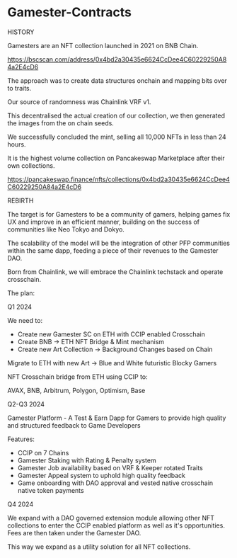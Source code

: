 # Gamester-Contracts

HISTORY

Gamesters are an NFT collection launched in 2021 on BNB Chain.

https://bscscan.com/address/0x4bd2a30435e6624CcDee4C60229250A84a2E4cD6

The approach was to create data structures onchain and mapping bits over to traits. 

Our source of randomness was Chainlink VRF v1.

This decentralised the actual creation of our collection, we then generated the images from the on chain seeds.

We successfully concluded the mint, selling all 10,000 NFTs in less than 24 hours.

It is the highest volume collection on Pancakeswap Marketplace after their own collections.

https://pancakeswap.finance/nfts/collections/0x4bd2a30435e6624CcDee4C60229250A84a2E4cD6

REBIRTH

The target is for Gamesters to be a community of gamers, helping games fix UX and improve in an
efficient manner, building on the success of communities like Neo Tokyo and Dokyo.

The scalability of the model will be the integration of other PFP communities within the same dapp, feeding
a piece of their revenues to the Gamester DAO.

Born from Chainlink, we will embrace the Chainlink techstack and operate crosschain.

The plan:

Q1 2024

We need to:

- Create new Gamester SC on ETH with CCIP enabled Crosschain
- Create BNB -> ETH NFT Bridge & Mint mechanism
- Create new Art Collection -> Background Changes based on Chain

Migrate to ETH with new Art -> Blue and White futuristic Blocky Gamers

NFT Crosschain bridge from ETH using CCIP to:

AVAX,
BNB,
Arbitrum,
Polygon,
Optimism,
Base

Q2-Q3 2024

Gamester Platform - A Test & Earn Dapp for Gamers to provide high quality and structured feedback to Game Developers

Features:

- CCIP on 7 Chains
- Gamester Staking with Rating & Penalty system
- Gamester Job availability based on VRF & Keeper rotated Traits
- Gamester Appeal system to uphold high quality feedback
- Game onboarding with DAO approval and vested native crosschain native token payments

Q4 2024

We expand with a DAO governed extension module allowing other NFT collections to
enter the CCIP enabled platform as well as it's opportunities. 
Fees are then taken under the Gamester DAO.

This way we expand as a utility solution for all NFT collections.